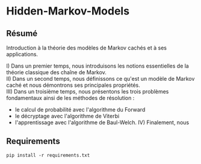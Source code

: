 # Hidden-Markov-Models

## Résumé

Introduction à la théorie des modèles de Markov cachés et à ses applications.  

I) Dans un premier temps, nous introduisons les notions essentielles de la théorie classique des chaîne de Markov.  
II) Dans un second temps, nous définissons ce qu'est un modèle de Markov caché et nous démontrons ses principales propriétés.   
III) Dans un troisième temps, nous présentons les trois problèmes fondamentaux ainsi de les méthodes de résolution : 
* le calcul de probabilité avec l'algorithme du Forward
* le décryptage avec l'algorithme de Viterbi
* l'apprentissage avec l'algorithme de Baul-Welch. 
IV) Finalement, nous 

## Requirements

```
pip install -r requirements.txt
```
